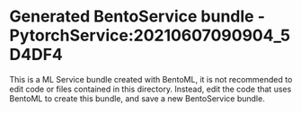 # Generated BentoService bundle - PytorchService:20210607090904_5D4DF4

This is a ML Service bundle created with BentoML, it is not recommended to edit
code or files contained in this directory. Instead, edit the code that uses BentoML
to create this bundle, and save a new BentoService bundle.
